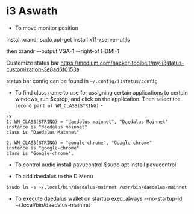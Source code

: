 # i3 Aswath

* To move monitor position

install xrandr
sudo apt-get install x11-xserver-utils

then
xrandr --output VGA-1 --right-of HDMI-1


Customize status bar
https://medium.com/hacker-toolbelt/my-i3status-customization-3e8ad6f0153a

status bar config can be found in `~/.config/i3status/config`


* To find class name to use for assigning certain applications to certain windows, 
run $xprop, and click on the application.
Then select the `second part of WM_CLASS(STRING)` - 
```
Ex 
1. WM_CLASS(STRING) = "daedalus mainnet", "Daedalus Mainnet"
instance is "daedalus mainnet"
class is "Daedalus Mainnet"

2. WM_CLASS(STRING) = "google-chrome", "Google-chrome"
instance is "google-chrome"
class is "Google-chrome".
```

* To control audio install pavucontrol
$sudo apt install pavucontrol

* To add daedalus to the D Menu

```$sudo ln -s ~/.local/bin/daedalus-mainnet /usr/bin/daedalus-mainnet```

* To execute daedalus wallet on startup 
exec_always --no-startup-id ~/.local/bin/daedalus-mainnet
